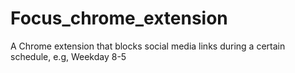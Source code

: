 # Focus_chrome_extension
A Chrome extension that blocks social media links during a certain schedule, e.g, Weekday 8-5
